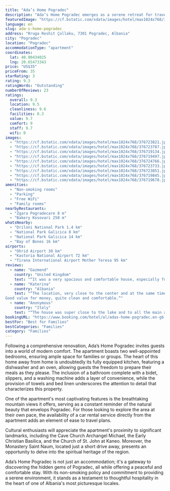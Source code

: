```yaml
---
title: "Ada’s Home Pogradec"
description: "Ada’s Home Pogradec emerges as a serene retreat for travelers seeking the perfect blend of comfort and convenience."
featuredImage: "https://cf.bstatic.com/xdata/images/hotel/max1024x768/376723821.jpg?k=ee2a1aa60637b92c9922c05bf6de8e9d59c5159c3f2a4f3a10c6380a2e88a972&o=&hp=1"
language: en
slug: ada-s-home-pogradec
address: "Rruga Reshit Çollaku, 7301 Pogradec, Albania"
city: "Pogradec"
location: "Pogradec"
accommodationType: "apartment"
coordinates:
  lat: 40.90434025
  lng: 20.65473343
price: "US$35"
priceFrom: 35
starRating: 3
rating: 9.3
ratingWords: "Outstanding"
numberOfReviews: 23
ratings:
  overall: 9.3
  location: 9.5
  cleanliness: 9.6
  facilities: 8.3
  value: 9.7
  comfort: 9
  staff: 9.7
  wifi: 0
images:
  - "https://cf.bstatic.com/xdata/images/hotel/max1024x768/376723821.jpg?k=ee2a1aa60637b92c9922c05bf6de8e9d59c5159c3f2a4f3a10c6380a2e88a972&o=&hp=1"
  - "https://cf.bstatic.com/xdata/images/hotel/max1024x768/376723787.jpg?k=9c401eeb758bce3203baab72865cdeb118329767e0e0232821786d759f78d5e7&o=&hp=1"
  - "https://cf.bstatic.com/xdata/images/hotel/max1024x768/376719134.jpg?k=ddcddb54695b8286def81fc6d49250f10f9f7d14f95b812e812b0e6c2fad53c7&o=&hp=1"
  - "https://cf.bstatic.com/xdata/images/hotel/max1024x768/376719497.jpg?k=ab44a7cef951abdb6ed06db9813263d1096f801bf1763b96d41ada4e27776361&o=&hp=1"
  - "https://cf.bstatic.com/xdata/images/hotel/max1024x768/376724766.jpg?k=1473fa1c6156c57163932834a769597f2d2bb02b442244a2dbd583abe1acacf5&o=&hp=1"
  - "https://cf.bstatic.com/xdata/images/hotel/max1024x768/376723733.jpg?k=8d3603588dc2247c96e4cfedc7628bbbd8d118294ab39d2b746c21ebe6557d5f&o=&hp=1"
  - "https://cf.bstatic.com/xdata/images/hotel/max1024x768/376723851.jpg?k=405eae8e5a407f4d37291d1e6fa23a818c499102c0c1ab6205b8f501cd943467&o=&hp=1"
  - "https://cf.bstatic.com/xdata/images/hotel/max1024x768/376719845.jpg?k=93e449f2971f89171d8022920cee9d64f231266c89623dd7cb2a7908bb9fa74b&o=&hp=1"
  - "https://cf.bstatic.com/xdata/images/hotel/max1024x768/376719678.jpg?k=d5e62b89549788a309bad10075275dec144e50666d72a0ef0f122cc6ddfa7832&o=&hp=1"
amenities:
  - "Non-smoking rooms"
  - "Parking"
  - "Free WiFi"
  - "Family rooms"
nearbyRestaurants:
  - "Zgara Pogradecare 8 m"
  - "Bakery Kosovari 250 m"
whatsNearby:
  - "Driloni National Park 1.4 km"
  - "National Park Galicica 8 km"
  - "National Park Galicica 14 km"
  - "Bay of Bones 16 km"
airports:
  - "Ohrid Airport 30 km"
  - "Kastoria National Airport 72 km"
  - "Tirana International Airport Mother Teresa 95 km"
reviews:
  - name: "Gazmend"
    country: "United Kingdom"
    text: "“It was a very spacious and comfortable house, especially for a family of 5. We liked the location and the accommodation. Very short distance from the city centre. The hostess was very friendly and helpful to us.”"
  - name: "Katerina"
    country: "Albania"
    text: "“The location, very close to the center and at the same time a quiet area.
Good value for money, quite clean and comfortable.”"
  - name: "Anonymous"
    country: "Italy"
    text: "“The house was super close to the lake and to all the main attractions!”"
bookingURL: "https://www.booking.com/hotel/al/adas-home-pogradec.en-gb.html?aid=8035640"
bestFor: "Best for Families"
bestCategories: "Families"
category: "Families"
---
```


Following a comprehensive renovation, Ada’s Home Pogradec invites guests into a world of modern comfort. The apartment boasts two well-appointed bedrooms, ensuring ample space for families or groups. The heart of this home away from home is undoubtedly its fully equipped kitchen, featuring a dishwasher and an oven, allowing guests the freedom to prepare their meals as they please. The inclusion of a bathroom complete with a bidet, slippers, and a washing machine adds a layer of convenience, while the provision of towels and bed linen underscores the attention to detail that characterizes this property.

One of the apartment's most captivating features is the breathtaking mountain views it offers, serving as a constant reminder of the natural beauty that envelops Pogradec. For those looking to explore the area at their own pace, the availability of a car rental service directly from the apartment adds an element of ease to travel plans.

Cultural enthusiasts will appreciate the apartment's proximity to significant landmarks, including the Cave Church Archangel Michael, the Early Christian Basilica, and the Church of St. John at Kaneo. Moreover, the Monastery Saint Naum, located just a short drive away, presents an opportunity to delve into the spiritual heritage of the region.

Ada’s Home Pogradec is not just an accommodation; it's a gateway to discovering the hidden gems of Pogradec, all while offering a peaceful and comfortable stay. With its non-smoking policy and commitment to providing a serene environment, it stands as a testament to thoughtful hospitality in the heart of one of Albania's most picturesque locales.